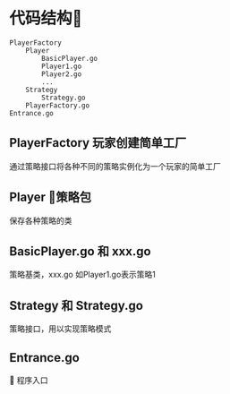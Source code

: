 # 代码结构

    PlayerFactory
        Player
            BasicPlayer.go  
            Player1.go
            Player2.go
            ...
        Strategy
            Strategy.go
        PlayerFactory.go
    Entrance.go

## PlayerFactory 玩家创建简单工厂

通过策略接口将各种不同的策略实例化为一个玩家的简单工厂

## Player 策略包

保存各种策略的类

## BasicPlayer.go 和 xxx.go

策略基类，xxx.go 如Player1.go表示策略1

## Strategy 和 Strategy.go

策略接口，用以实现策略模式

## Entrance.go

程序入口